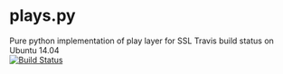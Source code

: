 # plays.py
Pure python implementation of play layer for SSL
Travis build status on Ubuntu 14.04  
[![Build Status](https://travis-ci.org/krssg-ssl/plays_py.svg?branch=Working)](https://travis-ci.org/krssg-ssl/plays_py)
